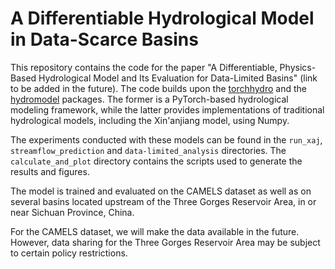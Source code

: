 <!--
 * @Author: Wenyu Ouyang
 * @Date: 2023-10-12 15:44:30
 * @LastEditTime: 2024-09-21 14:39:10
 * @LastEditors: Wenyu Ouyang
 * @Description: README FOR HYDRODHM
 * @FilePath: \HydroDHM\README.md
 * Copyright (c) 2023-2024 Wenyu Ouyang. All rights reserved.
-->
# A Differentiable Hydrological Model in Data-Scarce Basins

This repository contains the code for the paper "A Differentiable, Physics-Based Hydrological Model and Its Evaluation for Data-Limited Basins" (link to be added in the future). The code builds upon the [torchhydro](https://github.com/OuyangWenyu/torchhydro) and the [hydromodel](https://github.com/OuyangWenyu/hydromodel) packages. The former is a PyTorch-based hydrological modeling framework, while the latter provides implementations of traditional hydrological models, including the Xin'anjiang model, using Numpy.

The experiments conducted with these models can be found in the `run_xaj`, `streamflow_prediction` and `data-limited_analysis` directories. The `calculate_and_plot` directory contains the scripts used to generate the results and figures.

The model is trained and evaluated on the CAMELS dataset as well as on several basins located upstream of the Three Gorges Reservoir Area, in or near Sichuan Province, China.

For the CAMELS dataset, we will make the data available in the future. However, data sharing for the Three Gorges Reservoir Area may be subject to certain policy restrictions.
